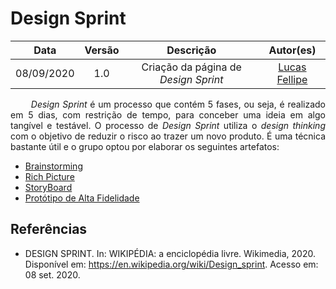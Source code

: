 # Design Sprint
|    Data    | Versão |         Descrição         |           Autor(es)           |
| :--------: | :----: | :-----------------------: | :---------------------------: |
| 08/09/2020 |  1.0   | Criação da página de <i>Design Sprint</i> | [Lucas Fellipe](https://github.com/lucasfcm9) |

<p align="justify"> &emsp;&emsp; <i>Design Sprint</i> é um processo que contém 5 fases, ou seja, é realizado em 5 dias, com restrição de tempo, para conceber uma ideia em algo tangível e testável. O processo de <i>Design Sprint</i> utiliza o <i>design thinking</i> com o objetivo de reduzir o risco ao trazer um novo produto. É uma técnica bastante útil e o grupo optou por elaborar os seguintes artefatos: </p>

* [Brainstorming](/docs/Product/DesignSprint/Brainstorming.md)
* [Rich Picture](/docs/Product/DesignSprint/RichPicture.md)
* [StoryBoard](/docs/Product/DesignSprint/StoryBoard.md)
* [Protótipo de Alta Fidelidade](/docs/Product/DesignSprint/HighFidelityPrototype.md)

## Referências
* DESIGN SPRINT. In: WIKIPÉDIA: a enciclopédia livre. Wikimedia, 2020. Disponível em: <https://en.wikipedia.org/wiki/Design_sprint>. Acesso em: 08 set. 2020.